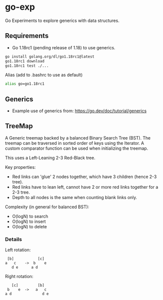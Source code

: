 # go-exp

Go Experiments to explore generics with data structures.

## Requirements

- Go 1.18rc1 (pending release of 1.18) to use generics.

```sh
go install golang.org/dl/go1.18rc1@latest
go1.18rc1 download
go1.18rc1 test ./...
```

Alias (add to .bashrc to use as default)
```sh
alias go=go1.18rc1
```

## Generics

- Example use of generics from: https://go.dev/doc/tutorial/generics

## TreeMap

A Generic treemap backed by a balanced Binary Search Tree (BST).
The treemap can be traversed in sorted order of keys using the Iterator.
A custom comparator function can be used when initializing the treemap.

This uses a Left-Leaning 2-3 Red-Black tree.

Key properties:
- Red links can 'glue' 2 nodes together, which have 3 children (hence 2-3 tree).
- Red links have to lean left, cannot have 2 or more red links together for a 2-3 tree.
- Depth to all nodes is the same when counting blank links only.

Complexity (in general for balanced BST):
- O(logN) to search
- O(logN) to insert
- O(logN) to delete

### Details

Left rotation:
```
 [b]           [c]
a   c    ->  b    e
   d e      a d
```

Right rotation:
```
   [c]         [b]
 b    e  ->   a   c
a d              d e
```
